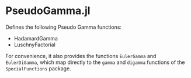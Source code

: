 # PseudoGamma.jl

<!-- [![Stable](https://img.shields.io/badge/docs-stable-blue.svg)](https://NittanyLion.github.io/PseudoGamma.jl/stable/) -->
<!-- [![Dev](https://img.shields.io/badge/docs-dev-blue.svg)](https://NittanyLion.github.io/PseudoGamma.jl/dev/) -->
<!-- [![Build Status](https://github.com/NittanyLion/PseudoGamma.jl/actions/workflows/CI.yml/badge.svg?branch=main)](https://github.com/NittanyLion/PseudoGamma.jl/actions/workflows/CI.yml?query=branch%3Amain) -->
<!-- [![Coverage](https://codecov.io/gh/NittanyLion/PseudoGamma.jl/branch/main/graph/badge.svg)](https://codecov.io/gh/NittanyLion/PseudoGamma.jl) -->
<!-- [![Code Style: Blue](https://img.shields.io/badge/code%20style-blue-4495d1.svg)](https://github.com/invenia/BlueStyle) -->


Defines the following Pseudo Gamma functions:
*   HadamardGamma
*   LuschnyFactorial

For convenience, it also provides the functions `EulerGamma` and `EulerDiGamma`, which map directly to the `gamma` and `digamma` functions of the `SpecialFunctions` package.
